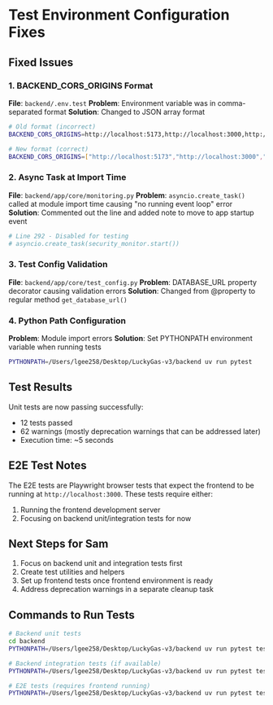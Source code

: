# Test Environment Configuration Fixes

## Fixed Issues

### 1. BACKEND_CORS_ORIGINS Format
**File**: `backend/.env.test`
**Problem**: Environment variable was in comma-separated format
**Solution**: Changed to JSON array format
```bash
# Old format (incorrect)
BACKEND_CORS_ORIGINS=http://localhost:5173,http://localhost:3000,http://localhost:3001

# New format (correct)
BACKEND_CORS_ORIGINS=["http://localhost:5173","http://localhost:3000","http://localhost:3001"]
```

### 2. Async Task at Import Time
**File**: `backend/app/core/monitoring.py`
**Problem**: `asyncio.create_task()` called at module import time causing "no running event loop" error
**Solution**: Commented out the line and added note to move to app startup event
```python
# Line 292 - Disabled for testing
# asyncio.create_task(security_monitor.start())
```

### 3. Test Config Validation
**File**: `backend/app/core/test_config.py`
**Problem**: DATABASE_URL property decorator causing validation errors
**Solution**: Changed from @property to regular method `get_database_url()`

### 4. Python Path Configuration
**Problem**: Module import errors
**Solution**: Set PYTHONPATH environment variable when running tests
```bash
PYTHONPATH=/Users/lgee258/Desktop/LuckyGas-v3/backend uv run pytest
```

## Test Results

Unit tests are now passing successfully:
- 12 tests passed
- 62 warnings (mostly deprecation warnings that can be addressed later)
- Execution time: ~5 seconds

## E2E Test Notes

The E2E tests are Playwright browser tests that expect the frontend to be running at `http://localhost:3000`. These tests require either:
1. Running the frontend development server
2. Focusing on backend unit/integration tests for now

## Next Steps for Sam

1. Focus on backend unit and integration tests first
2. Create test utilities and helpers
3. Set up frontend tests once frontend environment is ready
4. Address deprecation warnings in a separate cleanup task

## Commands to Run Tests

```bash
# Backend unit tests
cd backend
PYTHONPATH=/Users/lgee258/Desktop/LuckyGas-v3/backend uv run pytest tests/unit/ -v

# Backend integration tests (if available)
PYTHONPATH=/Users/lgee258/Desktop/LuckyGas-v3/backend uv run pytest tests/integration/ -v

# E2E tests (requires frontend running)
PYTHONPATH=/Users/lgee258/Desktop/LuckyGas-v3/backend uv run pytest tests/e2e/ -v
```
